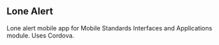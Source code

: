 ## Lone Alert

Lone alert mobile app for Mobile Standards Interfaces and Applications module. Uses Cordova.